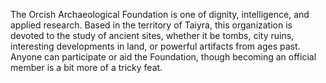 The Orcish Archaeological Foundation is one of dignity, intelligence, and applied research. 
Based in the territory of Taiyra, this organization is devoted to the study of ancient sites, whether it be tombs, city ruins, interesting developments in land, or powerful artifacts from ages past. Anyone can participate or aid the Foundation, though becoming an official member is a bit more of a tricky feat.
